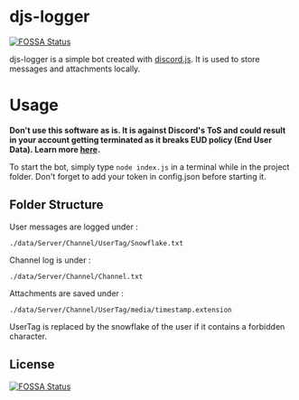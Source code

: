 # djs-logger
[![FOSSA Status](https://app.fossa.io/api/projects/git%2Bgithub.com%2Falexislours%2Fdjs-logger.svg?type=shield)](https://app.fossa.io/projects/git%2Bgithub.com%2Falexislours%2Fdjs-logger?ref=badge_shield)


djs-logger is a simple bot created with [discord.js](https://discord.js.org). It is used to store messages and attachments locally.


# Usage

**Don't use this software as is. It is against Discord's ToS and could result in your account getting terminated as it breaks EUD policy (End User Data). Learn more [here](https://discordapp.com/developers/docs/legal).**

To start the bot, simply type `node index.js` in a terminal while in the project folder.
Don't forget to add your token in config.json before starting it.

## Folder Structure

User messages are logged under :

    ./data/Server/Channel/UserTag/Snowflake.txt

Channel log is under :

    ./data/Server/Channel/Channel.txt

Attachments are saved under :

    ./data/Server/Channel/UserTag/media/timestamp.extension

UserTag is replaced by the snowflake of the user if it contains a forbidden character.



## License
[![FOSSA Status](https://app.fossa.io/api/projects/git%2Bgithub.com%2Falexislours%2Fdjs-logger.svg?type=large)](https://app.fossa.io/projects/git%2Bgithub.com%2Falexislours%2Fdjs-logger?ref=badge_large)